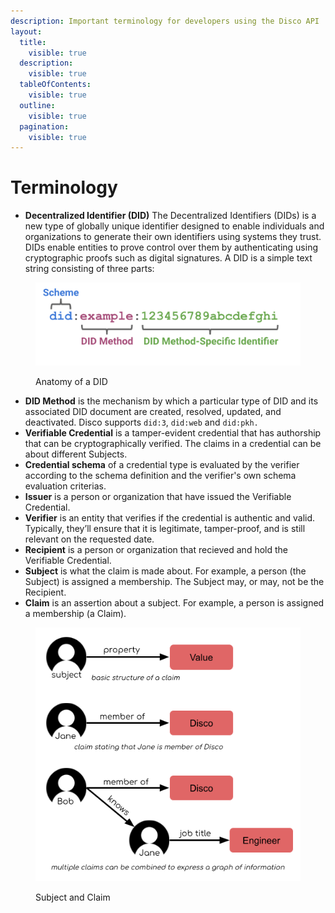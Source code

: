 ```yaml
---
description: Important terminology for developers using the Disco API
layout:
  title:
    visible: true
  description:
    visible: true
  tableOfContents:
    visible: true
  outline:
    visible: true
  pagination:
    visible: true
---
```


# Terminology

* **Decentralized Identifier (DID)** The Decentralized Identifiers (DIDs) is a new type of globally unique identifier designed to enable individuals and organizations to generate their own identifiers using systems they trust. DIDs enable entities to prove control over them by authenticating using cryptographic proofs such as digital signatures. A DID is a simple text string consisting of three parts:

<figure><img src="../../.gitbook/assets/image (26).png" alt=""><figcaption><p>Anatomy of a DID</p></figcaption></figure>

* **DID Method** is the mechanism by which a particular type of DID and its associated DID document are created, resolved, updated, and deactivated. Disco supports `did:3`, `did:web` and `did:pkh.`
* **Verifiable Credential** is a tamper-evident credential that has authorship that can be cryptographically verified. The claims in a credential can be about different Subjects.
* **Credential schema** of a credential type is evaluated by the verifier according to the schema  definition and the verifier's own schema evaluation criterias.
* **Issuer** is a person or organization that have issued the Verifiable Credential.
* **Verifier** is an entity that verifies if the credential is authentic and valid. Typically, they’ll ensure that it is legitimate, tamper-proof, and is still relevant on the requested date.
* **Recipient** is a person or organization that recieved and hold the Verifiable Credential.
* **Subject** is what the claim is made about. For example, a person (the Subject) is assigned a membership. The Subject may, or may, not be the Recipient.&#x20;
* **Claim** is an assertion about a subject. For example, a person is assigned a membership (a Claim).

<figure><img src="../../.gitbook/assets/Claims (1) (2).png" alt=""><figcaption><p>Subject and Claim</p></figcaption></figure>

